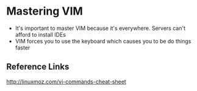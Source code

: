 # Mastering VIM
- It's important to master VIM because it's everywhere. Servers can't afford to install IDEs
- VIM forces you to use the keyboard which causes you to be do things faster



## Reference Links
http://linuxmoz.com/vi-commands-cheat-sheet
